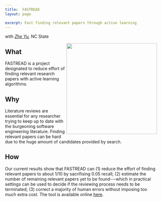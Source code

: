 ```yaml
---
title:  FASTREAD
layout: page

excerpt: Fast finding relevant papers through active learning
---
```


with _[Zhe Yu](/people/2014/05/19/Zhe-Yu/),_ NC State
     
<img align="right" width="300"
 src="https://github.com/ai-se/ai-se.github.io/blob/master/img/Mar.png?raw=yes"/>     
## What
FASTREAD is a project designated to reduce effort of finding relevant research papers with active learning algorithms.

## Why
Literature reviews are essential for any researcher trying to keep up to date with the burgeoning software engineering literature. Finding relevant papers can be hard due to the huge amount of candidates provided by search.


## How

Our current results show that FASTREAD can (1) reduce the effort of finding relevant papers to about 1/10 by sacrifising 0.05 recall; 
(2) estimate the number of remaining relevant papers yet to be found---which in practical settings can be used to decide if the reviewing process needs to be terminated; (3) correct a majority of human errors without imposing too much extra cost.
The tool is available online [here](https://github.com/fastread/src). 
